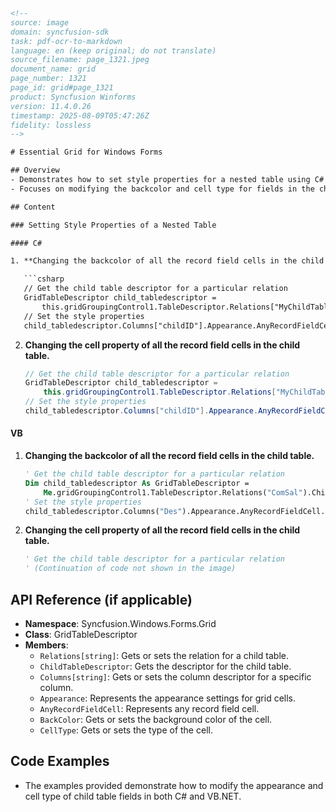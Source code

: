 ```html
<!-- 
source: image
domain: syncfusion-sdk
task: pdf-ocr-to-markdown
language: en (keep original; do not translate)
source_filename: page_1321.jpeg
document_name: grid
page_number: 1321
page_id: grid#page_1321
product: Syncfusion Winforms
version: 11.4.0.26
timestamp: 2025-08-09T05:47:26Z
fidelity: lossless
-->

# Essential Grid for Windows Forms

## Overview
- Demonstrates how to set style properties for a nested table using C# and VB.NET.
- Focuses on modifying the backcolor and cell type for fields in the child table.

## Content

### Setting Style Properties of a Nested Table

#### C#

1. **Changing the backcolor of all the record field cells in the child table.**

   ```csharp
   // Get the child table descriptor for a particular relation
   GridTableDescriptor child_tabledescriptor =
       this.gridGroupingControl1.TableDescriptor.Relations["MyChildTable"].ChildTableDescriptor;
   // Set the style properties
   child_tabledescriptor.Columns["childID"].Appearance.AnyRecordFieldCell.BackColor = Color.Pink;
   ```

2. **Changing the cell property of all the record field cells in the child table.**

   ```csharp
   // Get the child table descriptor for a particular relation
   GridTableDescriptor child_tabledescriptor =
       this.gridGroupingControl1.TableDescriptor.Relations["MyChildTable"].ChildTableDescriptor;
   // Set the style properties
   child_tabledescriptor.Columns["childID"].Appearance.AnyRecordFieldCell.CellType = "ComboBox";
   ```

#### VB

1. **Changing the backcolor of all the record field cells in the child table.**

   ```vb
   ' Get the child table descriptor for a particular relation
   Dim child_tabledescriptor As GridTableDescriptor =
       Me.gridGroupingControl1.TableDescriptor.Relations("ComSal").ChildTableDescriptor
   ' Set the style properties
   child_tabledescriptor.Columns("Des").Appearance.AnyRecordFieldCell.BackColor = Color.Pink
   ```

2. **Changing the cell property of all the record field cells in the child table.**

   ```vb
   ' Get the child table descriptor for a particular relation
   ' (Continuation of code not shown in the image)
   ```

## API Reference (if applicable)
- **Namespace**: Syncfusion.Windows.Forms.Grid
- **Class**: GridTableDescriptor
- **Members**:
  - `Relations[string]`: Gets or sets the relation for a child table.
  - `ChildTableDescriptor`: Gets the descriptor for the child table.
  - `Columns[string]`: Gets or sets the column descriptor for a specific column.
  - `Appearance`: Represents the appearance settings for grid cells.
  - `AnyRecordFieldCell`: Represents any record field cell.
  - `BackColor`: Gets or sets the background color of the cell.
  - `CellType`: Gets or sets the type of the cell.

## Code Examples
- The examples provided demonstrate how to modify the appearance and cell type of child table fields in both C# and VB.NET.

<!-- tags: [syncfusion, winforms, grid, nested table, style properties, cell backcolor, cell type, C#, VB.NET] keywords: [Essential Grid, GridTableDescriptor, Relations, ChildTableDescriptor, Columns, Appearance, AnyRecordFieldCell, BackColor, CellType, C#, VB.NET] -->
```
